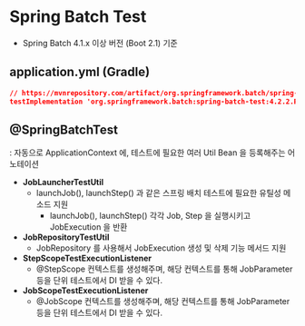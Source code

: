 # Spring Batch Test

- Spring Batch 4.1.x 이상 버전 (Boot 2.1) 기준

## application.yml (Gradle)

```json
// https://mvnrepository.com/artifact/org.springframework.batch/spring-batch-test
testImplementation 'org.springframework.batch:spring-batch-test:4.2.2.RELEASE'
```

## @SpringBatchTest

: 자동으로 ApplicationContext 에, 테스트에 필요한 여러 Util Bean 을 등록해주는 어노테이션

- **JobLauncherTestUtil**
    - launchJob(), launchStep() 과 같은 스프링 배치 테스트에 필요한 유틸성 메소드 지원
        - launchJob(), launchStep() 각각 Job, Step 을 실행시키고 JobExecution 을 반환
- **JobRepositoryTestUtil**
    - JobRepository 를 사용해서 JobExecution 생성 및 삭제 기능 메서드 지원
- **StepScopeTestExecutionListener**
    - @StepScope 컨텍스트를 생성해주며, 해당 컨텍스트를 통해 JobParameter 등을 단위 테스트에서 DI 받을 수 있다.
- **JobScopeTestExecutionListener**
    - @JobScope 컨텍스트를 생성해주며, 해당 컨텍스트를 통해 JobParameter 등을 단위 테스트에서 DI 받을 수 있다.